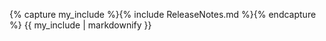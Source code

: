 ---
---

<div class="container">

{% capture my_include %}{% include ReleaseNotes.md %}{% endcapture %}
{{ my_include | markdownify }}

</div>
